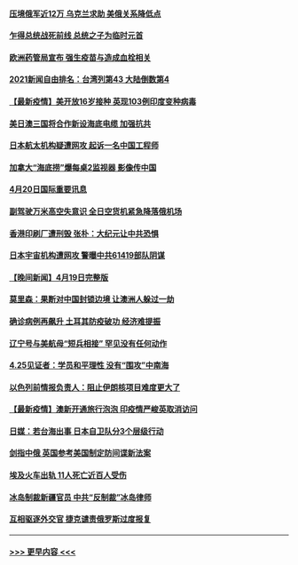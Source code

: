 #### [压境俄军近12万 乌克兰求助 美俄关系降低点](../pages/prog202/a103100511.md?t=04210752) 
#### [乍得总统战死前线 总统之子为临时元首](../pages/prog202/a103100466.md?t=04210752) 
#### [欧洲药管局宣布 强生疫苗与造成血栓相关](../pages/prog202/a103100437.md?t=04210752) 
#### [2021新闻自由排名：台湾列第43 大陆倒数第4](../pages/prog202/a103100400.md?t=04210752) 
#### [【最新疫情】美开放16岁接种 英现103例印度变种病毒](../pages/prog202/a103100287.md?t=04210752) 
#### [美日澳三国将合作新设海底电缆 加强抗共](../pages/prog202/a103100285.md?t=04210752) 
#### [日本航太机构疑遭网攻  起诉一名中国工程师](../pages/prog202/a103100235.md?t=04210752) 
#### [加拿大“海底捞”爆每桌2监视器 影像传中国](../pages/prog202/a103100064.md?t=04210752) 
#### [4月20日国际重要讯息](../pages/prog202/a103100060.md?t=04210752) 
#### [副驾驶万米高空失意识 全日空货机紧急降落俄机场](../pages/prog202/a103100032.md?t=04210752) 
#### [香港印刷厂遭刑毁 张朴：大纪元让中共恐惧](../pages/prog202/a103100039.md?t=04210752) 
#### [日本宇宙机构遭网攻 警曝中共61419部队阴谋](../pages/prog202/a103099979.md?t=04210752) 
#### [【晚间新闻】4月19日完整版](../pages/prog202/a103099953.md?t=04210752) 
#### [莫里森：果断对中国封锁边境 让澳洲人躲过一劫](../pages/prog202/a103099890.md?t=04210752) 
#### [确诊病例再飙升 土耳其防疫破功 经济难提振](../pages/prog202/a103099904.md?t=04210752) 
#### [辽宁号与美航母“短兵相接” 罕见没有任何动作](../pages/prog202/a103099914.md?t=04210752) 
#### [4.25见证者：学员和平理性 没有“围攻”中南海](../pages/prog202/a103099694.md?t=04210752) 
#### [以色列前情报负责人：阻止伊朗核项目难度更大了](../pages/prog202/a103099488.md?t=04210752) 
#### [【最新疫情】澳新开通旅行泡泡 印疫情严峻英取消访问](../pages/prog202/a103099567.md?t=04210752) 
#### [日媒：若台海出事 日本自卫队分3个层级行动](../pages/prog202/a103099741.md?t=04210752) 
#### [剑指中俄 英国参考美国制定防间谍新法案](../pages/prog202/a103099690.md?t=04210752) 
#### [埃及火车出轨 11人死亡近百人受伤](../pages/prog202/a103099704.md?t=04210752) 
#### [冰岛制裁新疆官员 中共“反制裁”冰岛律师](../pages/prog202/a103099671.md?t=04210752) 
#### [互相驱逐外交官 捷克谴责俄罗斯过度报复](../pages/prog202/a103099599.md?t=04210752) 

----
#### [ >>> 更早内容 <<< ](../indexes/prog202-earlier.md)
